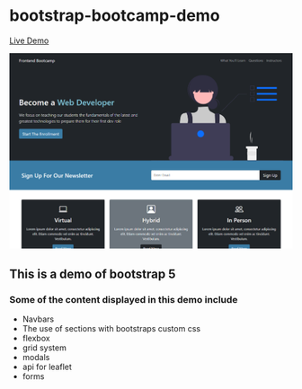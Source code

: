 # bootstrap-bootcamp-demo

[Live Demo](https://slurrps-templates.github.io/bootstrap-bootcamp-demo/)

![Design preview for the bootcamp landing page](./demo/bootcamp-demo-img.jpg)

## This is a demo of bootstrap 5

### Some of the content displayed in this demo include
- Navbars
- The use of sections with bootstraps custom css
- flexbox
- grid system
- modals
- api for leaflet
- forms
